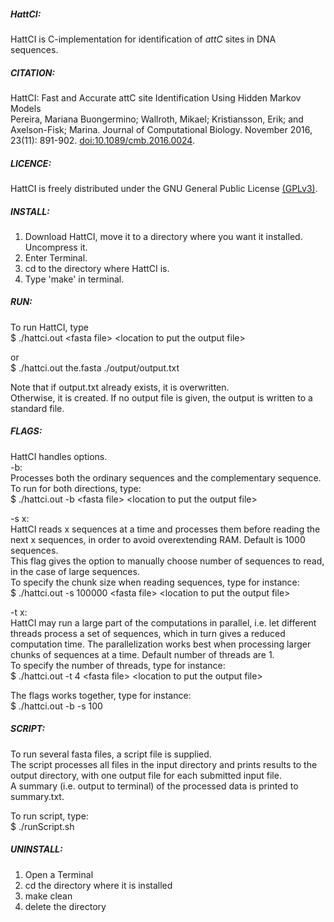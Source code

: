 ##### HattCI: #####
HattCI is C-implementation for identification of *attC* sites in DNA sequences.

##### CITATION: #####
HattCI: Fast and Accurate attC site Identification Using Hidden Markov Models <br>
Pereira, Mariana Buongermino; Wallroth, Mikael; Kristiansson, Erik; and Axelson-Fisk; Marina. Journal of Computational Biology. November 2016, 23(11): 891-902. [doi:10.1089/cmb.2016.0024](http://online.liebertpub.com/doi/abs/10.1089/cmb.2016.0024).

##### LICENCE: #####
HattCI is freely distributed under the GNU General Public License [(GPLv3)](https://opensource.org/licenses/GPL-3.0 "GNU General Public License version 3").

##### INSTALL: #####
1. Download HattCI, move it to a directory where you want it installed. Uncompress it.
2. Enter Terminal.
3. cd to the directory where HattCI is.
4. Type 'make' in terminal.

##### RUN: #####
To run HattCI, type<br>
$ ./hattci.out \<fasta file> \<location to put the output file>

or <br>
$ ./hattci.out the.fasta ./output/output.txt

Note that if output.txt already exists, it is overwritten.<br>
Otherwise, it is created. If no output file is given, the output is written to
a standard file.

##### FLAGS: #####
HattCI handles options.<br>
-b:<br>
Processes both the ordinary sequences and the complementary
sequence.<br>
To run for both directions, type:<br>
$ ./hattci.out -b \<fasta file> \<location to put the output file>

-s x:<br>
HattCI reads x sequences at a time and processes them before reading the next x sequences, in order to avoid overextending RAM. Default is 1000 sequences.<br>
This flag gives the option to manually choose number of sequences to read, in the case of large sequences.<br>
To specify the chunk size when reading sequences, type for instance: <br>
$ ./hattci.out -s 100000 \<fasta file> \<location to put the output file>

-t x:<br>
HattCI may run a large part of the computations in parallel, i.e. let different threads process a set of sequences, which in turn gives a reduced computation time. The parallelization works best when processing larger chunks of sequences at a time. Default number of threads are 1.<br>
To specify the number of threads, type for instance:<br>
$ ./hattci.out -t 4 \<fasta file> \<location to put the output file>

The flags works together, type for instance: <br>
$ ./hattci.out -b -s 100 <fasta file> <location to put the output file>

##### SCRIPT: #####
To run several fasta files, a script file is supplied.<br>
The script processes all files in the input directory and prints results to the output directory, with one output file for each submitted input file.<br>
A summary (i.e. output to terminal) of the processed data is printed to summary.txt.<br>

To run script, type:<br>
$ ./runScript.sh

##### UNINSTALL: #####
1. Open a Terminal
2. cd the directory where it is installed
3. make clean
4. delete the directory

